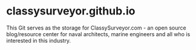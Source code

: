 # classysurveyor.github.io

This Git serves as the storage for ClassySurveyor.com - an open source blog/resource center for naval architects, marine engineers and all who is interested in this industry.
